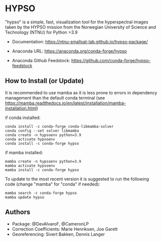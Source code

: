 # HYPSO
"hypso" is a simple, fast, visualization tool for the hyperspectral
images taken by the HYPSO mission from the Norwegian University of Science and
Technology (NTNU) for Python >3.9

- Documentation: https://ntnu-smallsat-lab.github.io/hypso-package/
  
- Anaconda URL: https://anaconda.org/conda-forge/hypso

- Anaconda Github Feedstock: https://github.com/conda-forge/hypso-feedstock

## How to Install (or Update)
It is recommended to use mamba as it is less prone to errors in dependency management than the default conda terminal (see https://mamba.readthedocs.io/en/latest/installation/mamba-installation.html)

if conda installed:
```
conda install -c conda-forge conda-libmamba-solver 
conda config --set solver libmamba
conda create -n hypsoenv python=3.9
conda activate hypsoenv
conda install -c conda-forge hypso
```

if mamba installed:
```
mamba create -n hypsoenv python=3.9
mamba activate hypsoenv
mamba install -c conda-forge hypso
```

To update to the most recent version it is suggested to run the following code (change "mamba" for "conda" if needed):
```
mamba search -c conda-forge hypso
mamba update hypso
```

## Authors

- Package: @DevAlvaroF, @CameronLP
- Correction Coefficients: Marie Henriksen, Joe Garett
- Georeferencing: Sivert Bakken, Dennis Langer

